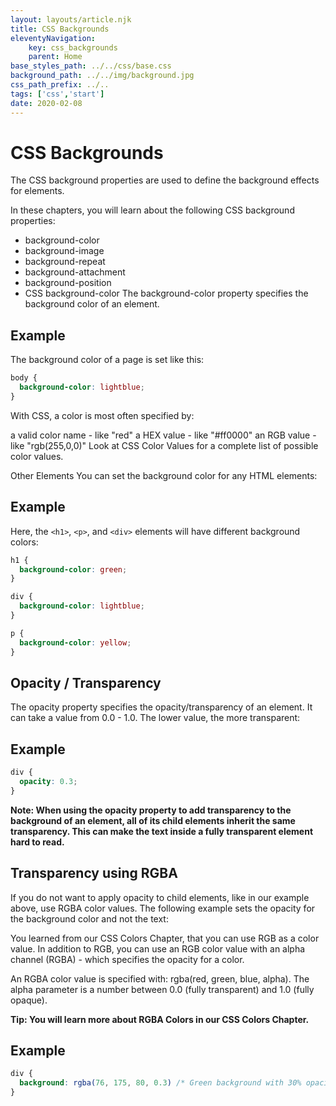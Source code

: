 ```yaml
---
layout: layouts/article.njk
title: CSS Backgrounds
eleventyNavigation:
    key: css_backgrounds
    parent: Home
base_styles_path: ../../css/base.css
background_path: ../../img/background.jpg
css_path_prefix: ../..
tags: ['css','start']
date: 2020-02-08
---
```

# CSS Backgrounds

The CSS background properties are used to define the background effects for elements.

In these chapters, you will learn about the following CSS background properties:

* background-color
* background-image
* background-repeat
* background-attachment
* background-position
* CSS background-color
The background-color property specifies the background color of an element.

## Example
The background color of a page is set like this:
```css
body {
  background-color: lightblue;
}
```
With CSS, a color is most often specified by:

a valid color name - like "red"
a HEX value - like "#ff0000"
an RGB value - like "rgb(255,0,0)"
Look at CSS Color Values for a complete list of possible color values.

Other Elements
You can set the background color for any HTML elements:

## Example
Here, the `<h1>`, `<p>`, and `<div>` elements will have different background colors: 
```css
h1 {
  background-color: green;
}

div {
  background-color: lightblue;
}

p {
  background-color: yellow;
}
```
## Opacity / Transparency
The opacity property specifies the opacity/transparency of an element. It can take a value from 0.0 - 1.0. The lower value, the more transparent:

## Example
```css
div {
  opacity: 0.3;
}
```
<strong>Note: When using the opacity property to add transparency to the background of an element, all of its child elements inherit the same transparency. This can make the text inside a fully transparent element hard to read.</strong>

## Transparency using RGBA
If you do not want to apply opacity to child elements, like in our example above, use RGBA color values. The following example sets the opacity for the background color and not the text:


You learned from our CSS Colors Chapter, that you can use RGB as a color value. In addition to RGB, you can use an RGB color value with an alpha channel (RGBA) - which specifies the opacity for a color.

An RGBA color value is specified with: rgba(red, green, blue, alpha). The alpha parameter is a number between 0.0 (fully transparent) and 1.0 (fully opaque).

<strong>Tip: You will learn more about RGBA Colors in our CSS Colors Chapter.</strong>

## Example
```css
div {
  background: rgba(76, 175, 80, 0.3) /* Green background with 30% opacity */
}
```